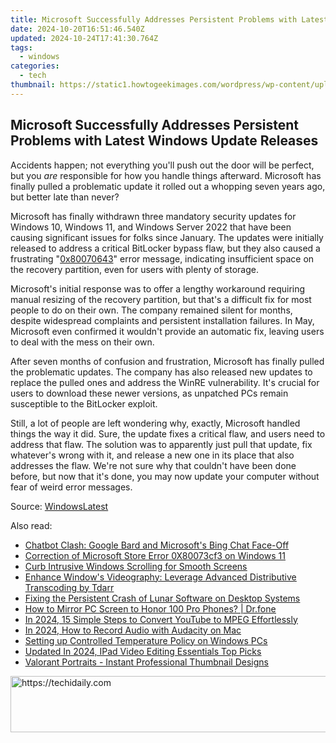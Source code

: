 ```yaml
---
title: Microsoft Successfully Addresses Persistent Problems with Latest Windows Update Releases
date: 2024-10-20T16:51:46.540Z
updated: 2024-10-24T17:41:30.764Z
tags:
  - windows
categories:
  - tech
thumbnail: https://static1.howtogeekimages.com/wordpress/wp-content/uploads/2024/01/windows-11-logo.jpg
---
```


## Microsoft Successfully Addresses Persistent Problems with Latest Windows Update Releases

Accidents happen; not everything you'll push out the door will be perfect, but you _are_ responsible for how you handle things afterward. Microsoft has finally pulled a problematic update it rolled out a whopping seven years ago, but better late than never?

 Microsoft has finally withdrawn three mandatory security updates for Windows 10, Windows 11, and Windows Server 2022 that have been causing significant issues for folks since January. The updates were initially released to address a critical BitLocker bypass flaw, but they also caused a frustrating "[0x80070643](https://some-approaches.techidaily.com/updated-understanding-the-basics-of-motion-design/)" error message, indicating insufficient space on the recovery partition, even for users with plenty of storage.

 Microsoft's initial response was to offer a lengthy workaround requiring manual resizing of the recovery partition, but that's a difficult fix for most people to do on their own. The company remained silent for months, despite widespread complaints and persistent installation failures. In May, Microsoft even confirmed it wouldn't provide an automatic fix, leaving users to deal with the mess on their own.

 After seven months of confusion and frustration, Microsoft has finally pulled the problematic updates. The company has also released new updates to replace the pulled ones and address the WinRE vulnerability. It's crucial for users to download these newer versions, as unpatched PCs remain susceptible to the BitLocker exploit.

 Still, a lot of people are left wondering why, exactly, Microsoft handled things the way it did. Sure, the update fixes a critical flaw, and users need to address that flaw. The solution was to apparently just pull that update, fix whatever's wrong with it, and release a new one in its place that also addresses the flaw. We're not sure why that couldn't have been done before, but now that it's done, you may now update your computer without fear of weird error messages.

 Source: [WindowsLatest](https://www.windowslatest.com/2024/08/16/microsoft-pulls-windows-11-and-windows-10-updates-failing-with-0x80070643/)

<ins class="adsbygoogle"
     style="display:block"
     data-ad-format="autorelaxed"
     data-ad-client="ca-pub-7571918770474297"
     data-ad-slot="1223367746"></ins>

<ins class="adsbygoogle"
     style="display:block"
     data-ad-client="ca-pub-7571918770474297"
     data-ad-slot="8358498916"
     data-ad-format="auto"
     data-full-width-responsive="true"></ins>

<span class="atpl-alsoreadstyle">Also read:</span>
<div><ul>
<li><a href="https://tech-haven.techidaily.com/chatbot-clash-google-bard-and-microsofts-bing-chat-face-off/"><u>Chatbot Clash: Google Bard and Microsoft's Bing Chat Face-Off</u></a></li>
<li><a href="https://windows11.techidaily.com/correction-of-microsoft-store-error-0x80073cf3-on-windows-11/"><u>Correction of Microsoft Store Error 0X80073cf3 on Windows 11</u></a></li>
<li><a href="https://windows11.techidaily.com/curb-intrusive-windows-scrolling-for-smooth-screens/"><u>Curb Intrusive Windows Scrolling for Smooth Screens</u></a></li>
<li><a href="https://windows11.techidaily.com/enhance-windows-videography-leverage-advanced-distributive-transcoding-by-tdarr/"><u>Enhance Window's Videography: Leverage Advanced Distributive Transcoding by Tdarr</u></a></li>
<li><a href="https://win-solutions.techidaily.com/fixing-the-persistent-crash-of-lunar-software-on-desktop-systems/"><u>Fixing the Persistent Crash of Lunar Software on Desktop Systems</u></a></li>
<li><a href="https://screen-mirror.techidaily.com/how-to-mirror-pc-screen-to-honor-100-pro-phones-drfone-by-drfone-android/"><u>How to Mirror PC Screen to Honor 100 Pro Phones? | Dr.fone</u></a></li>
<li><a href="https://fox-helps.techidaily.com/in-2024-15-simple-steps-to-convert-youtube-to-mpeg-effortlessly/"><u>In 2024, 15 Simple Steps to Convert YouTube to MPEG Effortlessly</u></a></li>
<li><a href="https://screen-mirroring-recording.techidaily.com/1715759908153-in-2024-how-to-record-audio-with-audacity-on-mac/"><u>In 2024, How to Record Audio with Audacity on Mac</u></a></li>
<li><a href="https://windows11.techidaily.com/setting-up-controlled-temperature-policy-on-windows-pcs/"><u>Setting up Controlled Temperature Policy on Windows PCs</u></a></li>
<li><a href="https://video-content-creator.techidaily.com/updated-in-2024-ipad-video-editing-essentials-top-picks/"><u>Updated In 2024, IPad Video Editing Essentials Top Picks</u></a></li>
<li><a href="https://youtube-data.techidaily.com/ant-portraits-instant-professional-thumbnail-designs/"><u>Valorant Portraits - Instant Professional Thumbnail Designs</u></a></li>
</ul></div>

<!-- affiliate ads begin -->
<a href="https://aligracehair.sjv.io/c/5597632/2047411/19272" target="_top" id="2047411">
  <img src="//a.impactradius-go.com/display-ad/19272-2047411" border="0" alt="https://techidaily.com" width="728" height="90"/>
</a>
<img height="0" width="0" src="https://aligracehair.sjv.io/i/5597632/2047411/19272" style="position:absolute;visibility:hidden;" border="0" />
<!-- affiliate ads end -->

